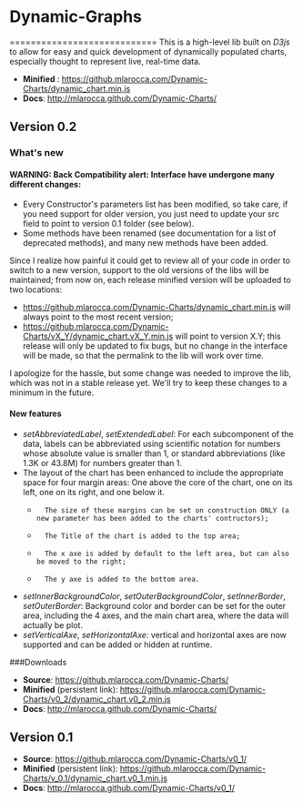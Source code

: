 # **Dynamic-Graphs**
============================
This is a high-level lib built on _D3js_ to allow for easy and quick development of dynamically populated charts, especially thought to represent live, real-time data.

* **Minified** : https://github.mlarocca.com/Dynamic-Charts/dynamic_chart.min.js
* **Docs**: http://mlarocca.github.com/Dynamic-Charts/

## Version 0.2

### What's new

#### WARNING: Back Compatibility alert: Interface have undergone many different changes:
* Every Constructor's parameters list has been modified, so take care, if you need support for older version, you just need to update your src field to point to version 0.1 folder (see below).
* Some methods have been renamed (see documentation for a list of deprecated methods), and many new methods have been added.
    
Since I realize how painful it could get to review all of your code in order to switch to a new version,
support to the old versions of the libs will be maintained; from now on, each release minified version will be uploaded to two locations:
* https://github.mlarocca.com/Dynamic-Charts/dynamic_chart.min.js will always point to the most recent version;
* https://github.mlarocca.com/Dynamic-Charts/vX_Y/dynamic_chart.vX_Y.min.js will point to version X.Y; this release will only be updated to fix bugs, but no change in the interface will be made, so that the permalink to the lib will work over time.

I apologize for the hassle, but some change was needed to improve the lib, which was not in a stable release yet. We'll try to keep these changes to a minimum in the future.

#### New features
*   _setAbbreviatedLabel_, _setExtendedLabel_: For each subcomponent of the data, labels can be abbreviated using scientific notation for numbers whose absolute value is smaller than 1, or standard abbreviations (like 1.3K or 43.8M) for numbers greater than 1.
*   The layout of the chart has been enhanced to include the appropriate space for four margin areas: One above the core of the chart, one on its left, one on its right, and one below it.
    *       The size of these margins can be set on construction ONLY (a new parameter has been added to the charts' contructors);
    *       The Title of the chart is added to the top area;
    *       The x axe is added by default to the left area, but can also be moved to the right;
    *       The y axe is added to the bottom area.
*   _setInnerBackgroundColor_, _setOuterBackgroundColor_, _setInnerBorder_, _setOuterBorder_: Background color and border can be set for the outer area, including the 4 axes, and the main chart area, where the data will actually be plot.
*   _setVerticalAxe_, _setHorizontalAxe_: vertical and horizontal axes are now supported and can be added or hidden at runtime.

###Downloads
* **Source**: https://github.mlarocca.com/Dynamic-Charts/
* **Minified** (persistent link): https://github.mlarocca.com/Dynamic-Charts/v0_2/dynamic_chart.v0_2.min.js
* **Docs**: http://mlarocca.github.com/Dynamic-Charts/
    
## Version 0.1
* **Source**: https://github.mlarocca.com/Dynamic-Charts/v0_1/
* **Minified** (persistent link): https://github.mlarocca.com/Dynamic-Charts/v_0.1/dynamic_chart.v0_1.min.js
* **Docs**: http://mlarocca.github.com/Dynamic-Charts/v0_1/